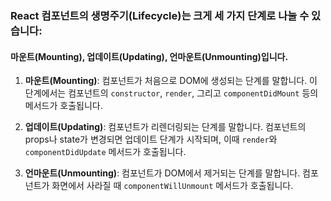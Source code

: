 ### React 컴포넌트의 생명주기(Lifecycle)는 크게 세 가지 단계로 나눌 수 있습니다: 

#### 마운트(Mounting), 업데이트(Updating), 언마운트(Unmounting)입니다.

1. **마운트(Mounting)**: 컴포넌트가 처음으로 DOM에 생성되는 단계를 말합니다. 이 단계에서는 컴포넌트의 `constructor`, `render`, 그리고 `componentDidMount` 등의 메서드가 호출됩니다.
    
2. **업데이트(Updating)**: 컴포넌트가 리렌더링되는 단계를 말합니다. 컴포넌트의 props나 state가 변경되면 업데이트 단계가 시작되며, 이때 `render`와 `componentDidUpdate` 메서드가 호출됩니다.
    
3. **언마운트(Unmounting)**: 컴포넌트가 DOM에서 제거되는 단계를 말합니다. 컴포넌트가 화면에서 사라질 때 `componentWillUnmount` 메서드가 호출됩니다.
